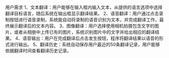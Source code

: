 用户需求
1、文本翻译：用户能够在输入框内输入文本，从提供的语言选项中选择翻译目标语言，随后系统在输出框显示翻译结果。
2、语音翻译：用户通过点击录制按钮进行语音录制，系统能自动将录制的语音识别为文本，并完成翻译工作，最终展示翻译后的文本内容。
3、图像翻译：用户选择使用相机拍摄包含文字的图片，或者从相册中上传已有的图片，系统识别图片中的文字并给出相应的翻译结果。
4、语音输出：用户在完成翻译后点击发生按钮，程序将翻译结果以语音的形式进行输出。
5、翻译历史：系统自动保存用户最近的50条翻译记录，用户能够依据翻译时间查看翻译历史记录。